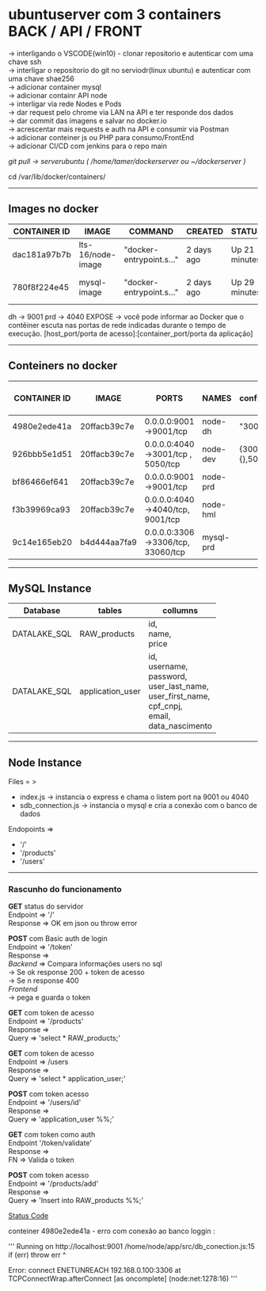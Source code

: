 # ubuntuserver com 3 containers BACK / API / FRONT

-> interligando o VSCODE(win10) - clonar repositorio e autenticar com uma chave ssh <br> 
-> interligar o repositorio do git no serviodr(linux ubuntu) e autenticar com uma chave shae256 <br>
-> adicionar container mysql <br>
-> adicionar containr API node <br>
-> interligar via rede Nodes e Pods <br>
-> dar request pelo chrome via LAN na API e ter responde dos dados <br>
-> dar commit das imagens e salvar no docker.io <br>
-> acrescentar mais requests e auth na API e consumir via Postman <br>
-> adicionar conteiner js ou PHP para consumo/FrontEnd <br>
-> adicionar CI/CD com jenkins para o repo main <br>

*git pull -> serverubuntu ( /home/tamer/dockerserver ou ~/dockerserver )*

cd /var/lib/docker/containers/

_____________

## Images no docker

| CONTAINER ID | IMAGE | COMMAND | CREATED | STATUS | PORTS | NAMES |
|---|---|---|---|---|---|---|
|dac181a97b7b | lts-16/node-image | "docker-entrypoint.s…" | 2 days ago | Up 21 minutes | 0.0.0.0:4040->4040/tcp, 9001/tcp | node-prd |
|780f8f224e45 | mysql-image | "docker-entrypoint.s…" | 2 days ago | Up 29 minutes | 0.0.0.0:3306->3306/tcp, 33060/tcp | mysql-prd |

dh -> 9001
prd -> 4040
EXPOSE -> você pode informar ao Docker que o contêiner escuta nas portas de rede indicadas durante o tempo de execução.
[host_port/porta de acesso]:[container_port/porta da aplicação]
______

## Conteiners no docker

| CONTAINER ID | IMAGE | PORTS | NAMES | config.v2.json  | ExposedPorts| "Env":| CONT IP e Ports"| HOST IP e PORT |
|---|---|---|---|---|---|---|---|---|
|4980e2ede41a | 20ffacb39c7e| 0.0.0.0:9001->9001/tcp              | node-dh   | "3001/tcp":{}             | "PORT=3001" | 172.17.0.3:3001/tcp | 0.0.0.0:3001 |
|926bbb5e1d51 | 20ffacb39c7e| 0.0.0.0:4040->3001/tcp , 5050/tcp   | node-dev  | {3001/tcp:{},5050/tcp:{}} |             |                     |              |
|bf86466ef641 | 20ffacb39c7e| 0.0.0.0:9001->9001/tcp              | node-prd  |                           |             |                     |              |
|f3b39969ca93 | 20ffacb39c7e| 0.0.0.0:4040->4040/tcp, 9001/tcp    | node-hml  |                           |             |                     |              |
|9c14e165eb20 | b4d444aa7fa9| 0.0.0.0:3306->3306/tcp, 33060/tcp   | mysql-prd |                           |             |                     |              |

______

## MySQL Instance

| Database | tables | collumns |
|--- |--- |--- |
| DATALAKE_SQL | RAW_products     | id,<br>name,<br>price |
| DATALAKE_SQL | application_user | id,<br>username,<br>password,<br>user_last_name,<br>user_first_name,<br>cpf_cnpj,<br>email,<br>data_nascimento |

______

## Node Instance

Files = >

* index.js -> instancia o express e chama o listem port na 9001 ou 4040 <br>
* sdb_connection.js -> instancia o mysql e cria a conexão com o banco de dados <br>

Endopoints =>

* '/' <br>
* '/products' <br>
* '/users'
______

### Rascunho do funcionamento

__GET__ status do servidor<br>
    Endpoint => '/'<br>
    Response => OK em json ou throw error<br>

__POST__ com Basic auth de login<br>
    Endpoint =>  '/token'<br>
    Response =><br>
        *Backend* => Compara informações users no sql<br>
            -> Se ok  response 200 + token de acesso<br>
            -> Se n response 400<br>
        *Frontend*<br>
            -> pega e guarda o token<br>

__GET__ com token de acesso<br>
    Endpoint =>  '/products'<br>
    Response =><br>
        Query => 'select * RAW_products;'<br>

__GET__ com token de acesso<br>
    Endpoint =>  /users<br>
    Response =><br>
        Query =>  'select * application_user;'<br>

__POST__ com token acesso<br>
    Endpoint =>  '/users/id'<br>
    Response =><br>
        Query =>  'application_user %%;'<br>

__GET__ com token como auth<br>
    Endpoint '/token/validate'<br>
    Response =><br>
        FN  => Valida o token<br>

__POST__ com token acesso<br>
    Endpoint => '/products/add'<br>
    Response =><br>
        Query => 'Insert into RAW_products %%;' <br>

[Status Code](https://snyk.io/advisor/npm-package/http-status-codes#readme)




conteiner 4980e2ede41a - erro com conexão ao banco
loggin :

'''
Running on http://localhost:9001
/home/node/app/src/db_conection.js:15
  if (err) throw err
           ^

Error: connect ENETUNREACH 192.168.0.100:3306
    at TCPConnectWrap.afterConnect [as oncomplete] (node:net:1278:16)
'''